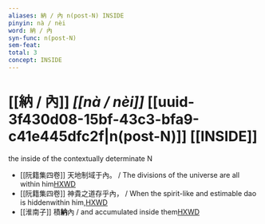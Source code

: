 ```yaml
---
aliases: 納 / 內 n(post-N) INSIDE
pinyin: nà / nèi
word: 納 / 內
syn-func: n(post-N)
sem-feat: 
total: 3
concept: INSIDE 
---
```

# [[納 / 內]] *[[nà / nèi]]*  [[uuid-3f430d08-15bf-43c3-bfa9-c41e445dfc2f|n(post-N)]] [[INSIDE]]
the inside of the contextually determinate N
 - [[阮籍集四卷]] 天地制域于內。 / The divisions of the universe are all within him[HXWD](https://hxwd.org/textview.html?location=CH2b1558_CHANT_004-19a.12)
 - [[阮籍集四卷]] 神貴之道存乎內， / When the spirit-like and estimable dao is hiddenwithin him,[HXWD](https://hxwd.org/textview.html?location=CH2b1558_CHANT_004-22a.17)
 - [[淮南子]] 積**納**內 / and accumulated inside them[HXWD](https://hxwd.org/textview.html?location=KR3j0010_tls_013-13a.54)